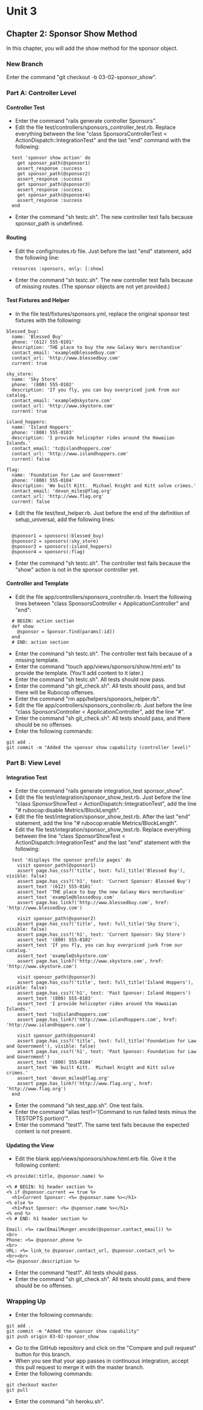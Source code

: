 # Unit 3
## Chapter 2: Sponsor Show Method

In this chapter, you will add the show method for the sponsor object.

### New Branch
Enter the command "git checkout -b 03-02-sponsor_show".

### Part A: Controller Level

#### Controller Test
* Enter the command "rails generate controller Sponsors".
* Edit the file test/controllers/sponsors_controller_test.rb.  Replace everything between the line "class SponsorsControllerTest < ActionDispatch::IntegrationTest" and the last "end" command with the following:
```
  test 'sponsor show action' do
    get sponsor_path(@sponsor1)
    assert_response :success
    get sponsor_path(@sponsor2)
    assert_response :success
    get sponsor_path(@sponsor3)
    assert_response :success
    get sponsor_path(@sponsor4)
    assert_response :success
  end
```
* Enter the command "sh testc.sh".  The new controller test fails because sponsor_path is undefined.

#### Routing
* Edit the config/routes.rb file.  Just before the last "end" statement, add the following line:
```
  resources :sponsors, only: [:show]
```
* Enter the command "sh testc.sh".  The new controller test fails because of missing routes.  (The sponsor objects are not yet provided.)

#### Test Fixtures and Helper
* In the file test/fixtures/sponsors.yml, replace the original sponsor test fixtures with the following:
```
blessed_buy:
  name: 'Blessed Buy'
  phone: '(612) 555-0101'
  description: 'THE place to buy the new Galaxy Wars merchandise'
  contact_email: 'example@blessedbuy.com'
  contact_url: 'http://www.blessedbuy.com'
  current: true

sky_store:
  name: 'Sky Store'
  phone: '(800) 555-0102'
  description: 'If you fly, you can buy overpriced junk from our catalog.'
  contact_email: 'example@skystore.com'
  contact_url: 'http://www.skystore.com'
  current: true

island_hoppers:
  name: 'Island Hoppers'
  phone: '(808) 555-0103'
  description: 'I provide helicopter rides around the Hawaiian Islands.'
  contact_email: 'tc@islandhoppers.com'
  contact_url: 'http://www.islandhoppers.com'
  current: false

flag:
  name: 'Foundation for Law and Government'
  phone: '(800) 555-0104'
  description: 'We built Kitt.  Michael Knight and Kitt solve crimes.'
  contact_email: 'devon_miles@flag.org'
  contact_url: 'http://www.flag.org'
  current: false
```
* Edit the file test/test_helper.rb.  Just before the end of the definition of setup_universal, add the following lines:
```

  @sponsor1 = sponsors(:blessed_buy)
  @sponsor2 = sponsors(:sky_store)
  @sponsor3 = sponsors(:island_hoppers)
  @sponsor4 = sponsors(:flag)
```
* Enter the command "sh testc.sh".  The controller test fails because the "show" action is not in the sponsor controller yet.

#### Controller and Template
* Edit the file app/controllers/sponsors_controller.rb.  Insert the following lines between "class SponsorsController < ApplicationController" and "end":
```
  # BEGIN: action section
  def show
    @sponsor = Sponsor.find(params[:id])
  end
  # END: action section
```
* Enter the command "sh testc.sh".  The controller test fails because of a missing template.
* Enter the command "touch app/views/sponsors/show.html.erb" to provide the template.  (You'll add content to it later.)
* Enter the command "sh testc.sh".  All tests should now pass.
* Enter the command "sh git_check.sh".  All tests should pass, and but there will be Rubocop offenses.
* Enter the command "rm app/helpers/sponsors_helper.rb".
* Edit the file app/controllers/sponsors_controller.rb.  Just before the line "class SponsorsController < ApplicationController", add the line "#".
* Enter the command "sh git_check.sh".  All tests should pass, and there should be no offenses.
* Enter the following commands:
```
git add .
git commit -m "Added the sponsor show capability (controller level)"
```

### Part B: View Level

#### Integration Test
* Enter the command "rails generate integration_test sponsor_show".
* Edit the file test/integration/sponsor_show_test.rb.  Just before the line "class SponsorShowTest < ActionDispatch::IntegrationTest", add the line "# rubocop:disable Metrics/BlockLength".
* Edit the file test/integration/sponsor_show_test.rb.  After the last "end" statement, add the line "# rubocop:enable Metrics/BlockLength".
* Edit the file test/integration/sponsor_show_test.rb.  Replace everything between the line "class SponsorShowTest < ActionDispatch::IntegrationTest" and the last "end" statement with the following:
```
  test 'displays the sponsor profile pages' do
    visit sponsor_path(@sponsor1)
    assert page.has_css?('title', text: full_title('Blessed Buy'), visible: false)
    assert page.has_css?('h1', text: 'Current Sponsor: Blessed Buy')
    assert_text '(612) 555-0101'
    assert_text 'THE place to buy the new Galaxy Wars merchandise'
    assert_text 'example@blessedbuy.com'
    assert page.has_link?('http://www.blessedbuy.com', href: 'http://www.blessedbuy.com')

    visit sponsor_path(@sponsor2)
    assert page.has_css?('title', text: full_title('Sky Store'), visible: false)
    assert page.has_css?('h1', text: 'Current Sponsor: Sky Store')
    assert_text '(800) 555-0102'
    assert_text 'If you fly, you can buy overpriced junk from our catalog.'
    assert_text 'example@skystore.com'
    assert page.has_link?('http://www.skystore.com', href: 'http://www.skystore.com')

    visit sponsor_path(@sponsor3)
    assert page.has_css?('title', text: full_title('Island Hoppers'), visible: false)
    assert page.has_css?('h1', text: 'Past Sponsor: Island Hoppers')
    assert_text '(808) 555-0103'
    assert_text 'I provide helicopter rides around the Hawaiian Islands.'
    assert_text 'tc@islandhoppers.com'
    assert page.has_link?('http://www.islandhoppers.com', href: 'http://www.islandhoppers.com')

    visit sponsor_path(@sponsor4)
    assert page.has_css?('title', text: full_title('Foundation for Law and Government'), visible: false)
    assert page.has_css?('h1', text: 'Past Sponsor: Foundation for Law and Government')
    assert_text '(800) 555-0104'
    assert_text 'We built Kitt.  Michael Knight and Kitt solve crimes.'
    assert_text 'devon_miles@flag.org'
    assert page.has_link?('http://www.flag.org', href: 'http://www.flag.org')
  end
```
* Enter the command "sh test_app.sh".  One test fails.
* Enter the command "alias test1='(Command to run failed tests minus the TESTOPTS portion)'".
* Enter the command "test1".  The same test fails because the expected content is not present.

#### Updating the View
* Edit the blank app/views/sponsors/show.html.erb file.  Give it the following content:
```
<% provide(:title, @sponsor.name) %>

<% # BEGIN: h1 header section %>
<% if @sponsor.current == true %>
  <h1>Current Sponsor: <%= @sponsor.name %></h1>
<% else %>
  <h1>Past Sponsor: <%= @sponsor.name %></h1>
<% end %>
<% # END: h1 header section %>

Email: <%= raw(EmailMunger.encode(@sponsor.contact_email)) %>
<br>
Phone: <%= @sponsor.phone %>
<br>
URL: <%= link_to @sponsor.contact_url, @sponsor.contact_url %>
<br><br>
<%= @sponsor.description %>
```
* Enter the command "test1".  All tests should pass.
* Enter the command "sh git_check.sh".  All tests should pass, and there should be no offenses.

### Wrapping Up
* Enter the following commands:
```
git add .
git commit -m "Added the sponsor show capability"
git push origin 03-02-sponsor_show
```
* Go to the GitHub repository and click on the "Compare and pull request" button for this branch.
* When you see that your app passes in continuous integration, accept this pull request to merge it with the master branch.
* Enter the following commands:
```
git checkout master
git pull
```
* Enter the command "sh heroku.sh".
